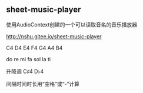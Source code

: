 ## sheet-music-player
使用AudioContext创建的一个可以读取音名的音乐播放器

http://nshu.gitee.io/sheet-music-player

C4 D4 E4 F4 G4 A4 B4

do re mi fa sol la ti

升降调 C♯4 D♭4

间隔时间时长用“空格”或“-”计算
